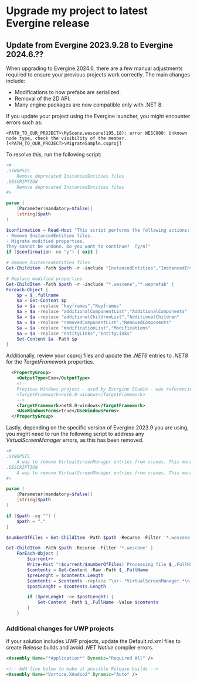 # Upgrade my project to latest Evergine release

## Update from Evergine 2023.9.28 to Evergine 2024.6.??

When upgrading to Evergine 2024.6, there are a few manual adjustments required to ensure your previous projects work correctly. The main changes include:

- Modifications to how prefabs are serialized.
- Removal of the 2D API.
- Many engine packages are now compatible only with .NET 8.

If you update your project using the Evergine launcher, you might encounter errors such as:

`
<PATH_TO_OUR_PROJECT>\MyScene.wescene(195,18): error WESC000: Unknown node type, check the visibility of the member. [<PATH_TO_OUR_PROJECT>\MigrateSample.csproj]
`

To resolve this, run the following script:

```powershell
<#
.SYNOPSIS
	Remove deprecated InstancedEntities files 
.DESCRIPTION
	Remove deprecated InstancedEntities files 
#>

param (
	[Parameter(mandatory=$false)]
    [string]$path
)

$confirmation = Read-Host "This script performs the following actions:
- Remove InstancedEntities files.
- Migrate modified properties.
They cannot be undone. Do you want to continue?  [y/n]"
if ($confirmation -ne "y") { exit }

# Remove InstancedEntities files 
Get-Childitem -Path $path -r -include "InstancedEntities","InstancedEntities.wefile" | Remove-Item -Force

# Replace modified properties
Get-ChildItem -Path $path -r -include "*.wescene","*.weprefab" | 
Foreach-Object {
    $p = $_.fullname
    $a = Get-Content $p
    $a = $a -replace "keyframes","Keyframes"
    $a = $a -replace "additionalComponentList","AdditionalComponents"
    $a = $a -replace "additionalChildrenList","AdditionalChildren"
    $a = $a -replace "removedComponentList","RemovedComponents"
    $a = $a -replace "modificationList","Modifications"
    $a = $a -replace "entityLinks","EntityLinks"
    Set-Content $a -Path $p
}
```

Additionally, review your csproj files and update the _.NET6_ entries to _.NET8_ for the _TargetFramework_ properties.

```xml
  <PropertyGroup>
    <OutputType>Exe</OutputType>
    <!-- 
    Previous Windows project - used by Evergine Studio - was referencing .NET6. Do the same for the rest of your platform specific start projects.
    <TargetFramework>net6.0-windows</TargetFramework>
    -->
    <TargetFramework>net8.0-windows</TargetFramework>
    <UseWindowsForms>true</UseWindowsForms>
  </PropertyGroup>
```

Lastly, depending on the specific version of Evergine 2023.9 you are using, you might need to run the following script to address any _VirtualScreenManager_ errors, as this has been removed.

```powershell
<#
.SYNOPSIS
	A way to remove VirtualScreenManager entries from scenes. This manager has been removed 
.DESCRIPTION
	A way to remove VirtualScreenManager entries from scenes. This manager has been removed 
#>

param (
	[Parameter(mandatory=$false)]
    [string]$path
)

if ($path -eq "") {
    $path = "."
}

$numberOfFiles = Get-ChildItem -Path $path -Recurse -Filter '*.wescene' | Measure-Object | %{$_.Count}

Get-ChildItem -Path $path -Recurse -Filter '*.wescene' | 
    ForEach-Object {
        $current++
        Write-Host "($current/$numberOfFiles) Processing file $_.FullName"
        $contents = Get-Content -Raw -Path $_.FullName
        $preLenght = $contents.Length
        $contents = $contents -replace "\s+-.*VirtualScreenManager.*\n.*\n.*\n.*\n.*\n.*\n.*", ""
        $postLenght = $contents.Length

        if ($preLenght -ne $postLenght) {
            Set-Content -Path $_.FullName -Value $contents
        }
    }
```

### Additional changes for UWP projects

If your solution includes UWP projects, update the Default.rd.xml files to create _Release_ builds and avoid _.NET Native_ compiler errors.

```xml
<Assembly Name="*Application*" Dynamic="Required All" />

<!-- Add line below to make it possible Release builds -->
<Assembly Name="Vortice.XAudio2" Dynamic="Auto" />
```